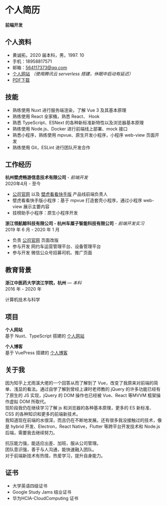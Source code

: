 # 个人简历

**前端开发**

## 个人资料

* 黄诚拓，2020 届本科，男，1997. 10
* 手机：18958817571
* 邮箱：564117373@qq.com
* [个人网站](https://www.huangchengtuo.com) *（使用腾讯云 serverless 搭建，休眠中启动有延迟）*
* [PDF下载](https://s1.huangchengtuo.com/pdf/黄诚拓前端简历.pdf)

## 技能

* 熟练使用 Nuxt 进行服务端渲染，了解 Vue 3 及其基本原理
* 熟练使用 React 全家桶，熟悉 React、 Hook
* 熟悉 TypeScript、ESNext 的各种新标准新特性以及浏览器基本原理
* 熟练使用 Node.js、Docker 进行前端线上部署、mock 接口
* 熟悉小程序，熟练使用 mpvue、原生开发小程序，小程序 web-view 页面开发
* 熟练使用 Git，ESLint 进行团队开发合作

## 工作经历

**杭州壁虎畅游信息技术有限公司** - *前端开发*  
2020年4月 - 至今

* [公司官网](https://www.bihukankan.com) 以及 [壁虎看看快手版](https://www.bihukankan.com/main) 产品线前端负责人
* 壁虎看看快手版小程序：基于 mpvue 打造套壳小程序，通过小程序 web-view 展示主要内容
* 挂榜助手小程序：原生小程序开发

<QRCode />

**浙江领航鲸科技有限公司 - 杭州车厘子智能科技有限公司** - *前端开发实习*  
2019 年 6 月 - 2020 年 1 月

* 负责 [公司官网](http://www.ccclubs.com/) 页面改版
* 参与开发 网约车运营管理平台、设备管理平台
* 参与开发 微信公众号招募司机、推广页面

## 教育背景

**浙江中医药大学滨江学院，杭州** — *本科*  
2016 年 - 2020 年

计算机技术与科学

## 项目

**个人网站**  
基于 Nuxt、TypeScript 搭建的 [个人网站](https://www.huangchengtuo.com)  

**个人博客**  
基于 VuePress 搭建的 [个人博客](/)

## 关于我

因为知乎上尤雨溪大佬的一个回答从而了解到了 Vue，改变了我原来对前端的简单、浅显的看法。通过自学了解到曾经上课时老师教的 jQuery 的许多功能已经有了原生的 JS 实现，jQuery 的 DOM 操作也已经被 Vue、React 等MVVM 框架操作虚拟 DOM 所取代。  
现阶段我仍在继续学习了解 js 和浏览器的各种基本原理，更多的 ES 新标准、CSS 的各种知识和更多的前端新技术。  
我知道现在前端的水很深，而且仍在不断地发展。还有很多我没接触过的技术，像是 hybrid 开发、Electron，React Native，Flutter 等跨平台开发技术和 Node.js 后端，需要我去继续努力。

抗压能力强，能适应出差、加班，服从公司管理。  
团队意识强，善于与人沟通，能快速融入团队。  
对于前端新技术有热情，热爱学习，提升自身能力。

## 证书

* 大学英语四级证书
* Google Study Jams 结业证书
* 华为HCIA-CloudComputing 证书
